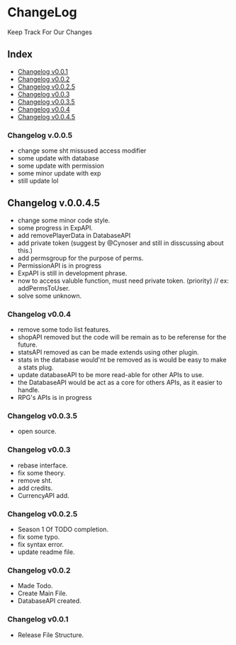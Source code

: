 # ChangeLog
Keep Track For Our Changes

## Index
- [Changelog v0.0.1](https://github.com/BackToAction/BTACore/blob/master/ChangeLog.md#changelog-v001)
- [Changelog v0.0.2](https://github.com/BackToAction/BTACore/blob/master/ChangeLog.md#changelog-v002)
- [Changelog v0.0.2.5](https://github.com/BackToAction/BTACore/blob/master/ChangeLog.md#changelog-v0025)
- [Changelog v0.0.3](https://github.com/BackToAction/BTACore/blob/master/ChangeLog.md#changelog-v003)
- [Changelog v0.0.3.5](https://github.com/BackToAction/BTACore/blob/master/ChangeLog.md#changelog-v0035)
- [Changelog v0.0.4](https://github.com/BackToAction/BTACore/blob/master/ChangeLog.md#changelog-v004)
- [Changelog v0.0.4.5](https://github.com/BackToAction/BTACore/blob/master/ChangeLog.md#changelog-v0045)


### Changelog v.0.0.5
- change some sht missused access modifier
- some update with database
- some update with permission
- some minor update with exp
- still update lol

## Changelog v.0.0.4.5
- change some minor code style.
- some progress in ExpAPI.
- add removePlayerData in DatabaseAPI
- add private token (suggest by @Cynoser and still in disscussing about this.)
- add permsgroup for the purpose of perms.
- PermissionAPI is in progress
- ExpAPI is still in development phrase.
- now to access valuble function, must need private token. (priority) // ex: addPermsToUser.
- solve some unknown.

### Changelog v0.0.4
- remove some todo list features.
- shopAPI removed but the code will be remain as to be referense for the future.
- statsAPI removed as can be made extends using other plugin.
- stats in the database would'nt be removed as is would be easy to make a stats plug.
- update databaseAPI to be more read-able for other APIs to use.
- the DatabaseAPI would be act as a core for others APIs, as it easier to handle.
- RPG's APIs is in progress

### Changelog v0.0.3.5
- open source.

### Changelog v0.0.3
- rebase interface.
- fix some theory.
- remove sht.
- add credits.
- CurrencyAPI add.

### Changelog v0.0.2.5
- Season 1 Of TODO completion.
- fix some typo.
- fix syntax error.
- update readme file.

### Changelog v0.0.2
- Made Todo.
- Create Main File.
- DatabaseAPI created.

### Changelog v0.0.1
- Release File Structure.
